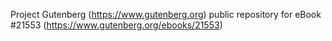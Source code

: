 Project Gutenberg (https://www.gutenberg.org) public repository for eBook #21553 (https://www.gutenberg.org/ebooks/21553)
